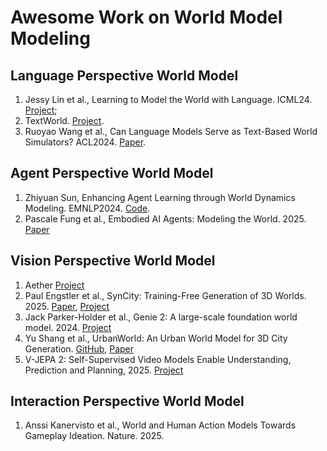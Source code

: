 # Awesome Work on World Model Modeling

## Language Perspective World Model

1. Jessy Lin et al., Learning to Model the World with Language. ICML24. [Project](https://dynalang.github.io/);
2. TextWorld. [Project](https://www.microsoft.com/en-us/research/project/textworld/).
3. Ruoyao Wang et al., Can Language Models Serve as Text-Based World Simulators? ACL2024. [Paper](https://aclanthology.org/2024.acl-short.1.pdf).


## Agent Perspective World Model

1. Zhiyuan Sun, Enhancing Agent Learning through World Dynamics Modeling. EMNLP2024. [Code](https://github.com/ZhiyuuanS/DiVE).
2. Pascale Fung et al., Embodied AI Agents: Modeling the World. 2025. [Paper](https://arxiv.org/pdf/2506.22355v2)


## Vision Perspective World Model

1. Aether [Project](https://aether-world.github.io/)
2. Paul Engstler et al., SynCity: Training-Free Generation of 3D Worlds. 2025. [Paper](https://arxiv.org/pdf/2503.16420), [Project](https://research.paulengstler.com/syncity/)
3. Jack Parker-Holder et al., Genie 2: A large-scale foundation world model. 2024. [Project](https://deepmind.google/discover/blog/genie-2-a-large-scale-foundation-world-model/)
4. Yu Shang et al., UrbanWorld: An Urban World Model for 3D City Generation. [GitHub](https://github.com/Urban-World/UrbanWorld), [Paper](https://arxiv.org/pdf/2407.11965)
5. V-JEPA 2: Self-Supervised Video Models Enable Understanding, Prediction and Planning, 2025. [Project](https://ai.meta.com/vjepa/)

## Interaction Perspective World Model

1. Anssi Kanervisto et al., World and Human Action Models Towards Gameplay Ideation. Nature. 2025.
